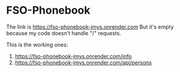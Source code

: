 # FSO-Phonebook

The link is https://fso-phonebook-jmys.onrender.com
But it's empty because my code doesn't handle "/" requests. 

This is the working ones:
1. https://fso-phonebook-jmys.onrender.com/info
2. https://fso-phonebook-jmys.onrender.com/api/persons
